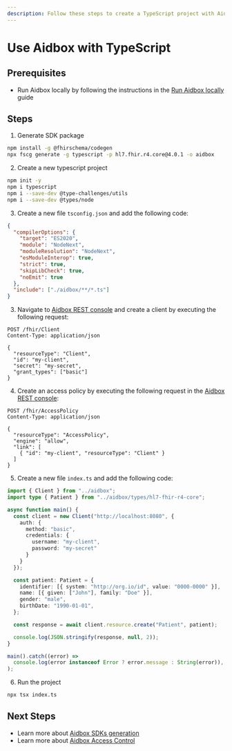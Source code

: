```yaml
---
description: Follow these steps to create a TypeScript project with Aidbox
---
```


# Use Aidbox with TypeScript

## Prerequisites

- Run Aidbox locally by following the instructions in the [Run Aidbox locally](run-aidbox-locally.md) guide

## Steps

1. Generate SDK package

```bash
npm install -g @fhirschema/codegen
npx fscg generate -g typescript -p hl7.fhir.r4.core@4.0.1 -o aidbox
```

2. Create a new typescript project

```bash
npm init -y
npm i typescript
npm i --save-dev @type-challenges/utils
npm i --save-dev @types/node
```

3. Create a new file `tsconfig.json` and add the following code:

```json
{
  "compilerOptions": {
    "target": "ES2020",
    "module": "NodeNext",
    "moduleResolution": "NodeNext",
    "esModuleInterop": true,
    "strict": true,
    "skipLibCheck": true,
    "noEmit": true
  },
  "include": ["./aidbox/**/*.ts"]
}

```

3. Navigate to [Aidbox REST console](http://localhost:8080/ui/console/#rest) and create a client by executing the following request:

```http
POST /fhir/Client
Content-Type: application/json

{
  "resourceType": "Client",
  "id": "my-client",
  "secret": "my-secret",
  "grant_types": ["basic"]
}
```

4. Create an access policy by executing the following request in the [Aidbox REST console](http://localhost:8080/ui/console/#rest):

```http
POST /fhir/AccessPolicy
Content-Type: application/json

{
  "resourceType": "AccessPolicy",
  "engine": "allow",
  "link": [
    { "id": "my-client", "resourceType": "Client" }
  ]
}
```

5. Create a new file `index.ts` and add the following code:

```typescript
import { Client } from "../aidbox";
import type { Patient } from "../aidbox/types/hl7-fhir-r4-core";

async function main() {
  const client = new Client("http://localhost:8080", {
    auth: {
      method: "basic",
      credentials: {
        username: "my-client",
        password: "my-secret"
      }
    }
  });

  const patient: Patient = {
    identifier: [{ system: "http://org.io/id", value: "0000-0000" }],
    name: [{ given: ["John"], family: "Doe" }],
    gender: "male",
    birthDate: "1990-01-01",
  };

  const response = await client.resource.create("Patient", patient);

  console.log(JSON.stringify(response, null, 2));
}

main().catch((error) =>
  console.log(error instanceof Error ? error.message : String(error)),
);

```

6. Run the project

```bash
npx tsx index.ts
```

## Next Steps

* Learn more about [Aidbox SDKs generation](../developer-experience/developer-experience-overview.md#use-aidbox-sdks-for-customized-experience)
* Learn more about [Aidbox Access Control](../access-control/access-control.md)
